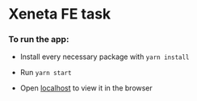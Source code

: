 # Xeneta FE task

### To run the app:

- Install every necessary package with `yarn install`

- Run `yarn start`

- Open [localhost](http://localhost:3000) to view it in the browser

